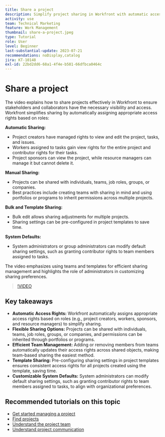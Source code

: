 ```yaml
---
title: Share a project
description: Simplify project sharing in Workfront with automatic access rights, flexible options, team-based management, template sharing, and customizable system defaults for streamlined collaboration.
activity: use
team: Technical Marketing
feature: Work Management
thumbnail: share-a-project.jpeg
type: Tutorial
role: User
level: Beginner
last-substantial-update: 2023-07-21
recommendations: noDisplay,catalog
jira: KT-10148
exl-id: 22bd2dd6-68a1-4f4e-b581-66dfbca0464c
---
```

# Share a project

The video explains how to share projects effectively in Workfront to ensure stakeholders and collaborators have the necessary visibility and access. ​ Workfront simplifies sharing by automatically assigning appropriate access rights based on roles:

**Automatic Sharing:**
* Project creators have managed rights to view and edit the project, tasks, and issues.
* Workers assigned to tasks gain view rights for the entire project and contributor rights for their tasks.
* Project sponsors can view the project, while resource managers can manage it but cannot delete it.

**Manual Sharing:**
* Projects can be shared with individuals, teams, job roles, groups, or companies.
* Best practices include creating teams with sharing in mind and using portfolios or programs to inherit permissions across multiple projects.

**Bulk and Template Sharing:**
* Bulk edit allows sharing adjustments for multiple projects. ​
* Sharing settings can be pre-configured in project templates to save time. ​

**System Defaults:**
* System administrators or group administrators can modify default sharing settings, such as granting contributor rights to team members assigned to tasks.

The video emphasizes using teams and templates for efficient sharing management and highlights the role of administrators in customizing sharing preferences.

>[!VIDEO](https://video.tv.adobe.com/v/3418904/?quality=12&learn=on&enablevpops)

## Key takeaways

* **Automatic Access Rights:** Workfront automatically assigns appropriate access rights based on roles (e.g., project creators, workers, sponsors, and resource managers) to simplify sharing. ​
* **Flexible Sharing Options:** Projects can be shared with individuals, teams, job roles, groups, or companies, and permissions can be inherited through portfolios or programs. ​
* **Efficient Team Management:** Adding or removing members from teams automatically updates their access rights across shared objects, making team-based sharing the easiest method. ​
* **Template Sharing:** Pre-configuring sharing settings in project templates ensures consistent access rights for all projects created using the template, saving time. ​
* **Customizable System Defaults:** System administrators can modify default sharing settings, such as granting contributor rights to team members assigned to tasks, to align with organizational preferences. ​


## Recommended tutorials on this topic

* [Get started managing a project](/help/manage-work/projects/getting-started-manage-a-project.md)
* [Find projects](/help/manage-work/projects/find-projects.md)
* [Understand the project team](/help/manage-work/projects/understand-the-project-team.md)
* [Understand project communication](/help/manage-work/projects/understand-project-communication.md)

